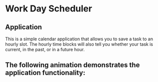 # Work Day Scheduler

## Application

This is a simple calendar application that allows you to save a task to an hourly slot. The hourly time blocks will also tell you whether your task is current, in the past, or in a future hour. 

## The following animation demonstrates the application functionality:




